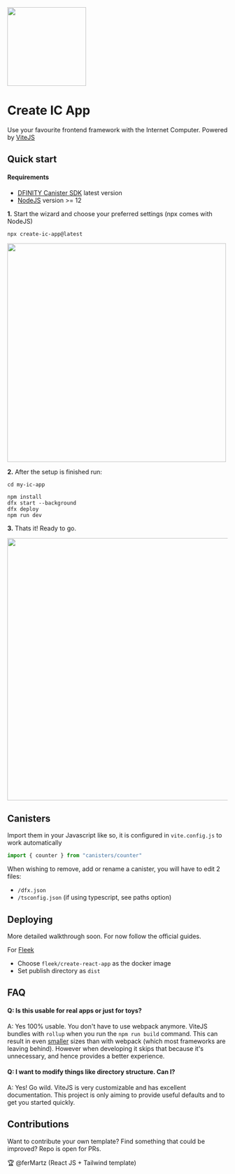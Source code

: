 <img height=180 src="https://cryptologos.cc/logos/internet-computer-icp-logo.png" />

# Create IC App

Use your favourite frontend framework with the Internet Computer. Powered by [ViteJS](https://vitejs.dev/)

## Quick start
#### Requirements

* [DFINITY Canister SDK](https://dfinity.org/developers/) latest version
* [NodeJS](https://nodejs.org) version >= 12


**1.** Start the wizard and choose your preferred settings (npx comes with NodeJS)
```
npx create-ic-app@latest
```
<img width=500 src="https://i.imgur.com/vwxC6NI.gif" />


**2.** After the setup is finished run:

```
cd my-ic-app

npm install
dfx start --background
dfx deploy
npm run dev
```

**3.** Thats it! Ready to go.

<img width=600 src="https://uc45eaece833943c914e343caf9d.previews.dropboxusercontent.com/p/thumb/ABkXJfdlQU3UwGnI9ChHjLQATneCMmyJnHnmrRiHTSJOgbLPjZbmDHU-je2QbVffttvwJY_n341XXQpY22nMBdVfNZrAp30BnQ7uqO48uoOuJ3rToiZopykfmwi8cQy4RJoPpiR3Q2PlY7DVZ0iJ3F31hmctpWwJLPP7zjttco4S94IGKe-TU6Viby2cdgo8_qw7ztAKoO816B75iHjt1OmPuVD7pdN6Ob1prYwDWspWjAhN4Ll28ST8XvhxJzPd4gqmS79EcD-Cso4SlkKSdcw4feKBcPh7_RfDzLsmy8QjjpeOS7JnyknnO-V7iyFQ8oAdDptLnIl9hvWbOMeGZcaZ6B3MS0vQoIeM0nkbxD8H8xB_e_u2wqoXCbtLgdJNoeb52A6pWzrvYYFn3Zges0lH/p.png" />


## Canisters
Import them in your Javascript like so, it is configured in `vite.config.js` to work automatically
```js
import { counter } from "canisters/counter"
```

When wishing to remove, add or rename a canister, you will have to edit 2 files:

* `/dfx.json`
* `/tsconfig.json` (if using typescript, see paths option)

## Deploying

More detailed walkthrough soon. For now follow the official guides.

For [Fleek](https://fleek.co)

* Choose `fleek/create-react-app` as the docker image
* Set publish directory as `dist`

## FAQ

#### Q: Is this usable for real apps or just for toys?

A: Yes 100% usable. You don't have to use webpack anymore. ViteJS bundles with `rollup` when you run the `npm run build` command. This can result in even [smaller](https://blog.logrocket.com/benchmarking-bundlers-2020-rollup-parcel-webpack/) sizes than with webpack (which most frameworks are leaving behind).
However when developing it skips that because it's unnecessary, and hence provides a better experience.

#### Q: I want to modify things like directory structure. Can I?

A: Yes! Go wild. ViteJS is very customizable and has excellent documentation. This project is only aiming to provide useful defaults and to get you started quickly.

## Contributions
Want to contribute your own template? Find something that could be improved? Repo is open for PRs.

:trophy:
@ferMartz (React JS + Tailwind template)

